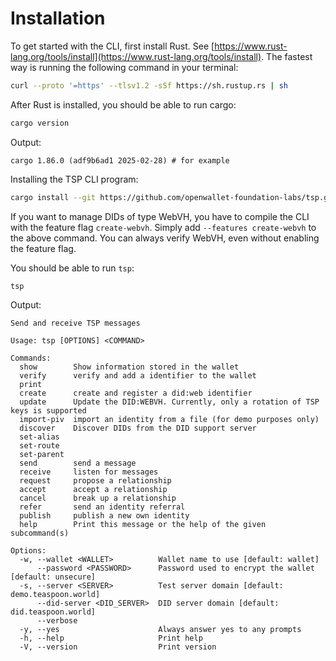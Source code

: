 
# Installation

To get started with the CLI, first install Rust. See [https://www.rust-lang.org/tools/install](https://www.rust-lang.org/tools/install). The fastest way is running the following command in your terminal:

```sh
curl --proto '=https' --tlsv1.2 -sSf https://sh.rustup.rs | sh
```

After Rust is installed, you should be able to run cargo:

```sh
cargo version
```

Output:
```
cargo 1.86.0 (adf9b6ad1 2025-02-28) # for example
```

Installing the TSP CLI program:

```sh
cargo install --git https://github.com/openwallet-foundation-labs/tsp.git examples --bin tsp
```

If you want to manage DIDs of type WebVH, you have to compile the CLI with the feature flag `create-webvh`.
Simply add `--features create-webvh` to the above command.
You can always verify WebVH, even without enabling the feature flag.

You should be able to run `tsp`:

```sh
tsp
```

Output:
```
Send and receive TSP messages

Usage: tsp [OPTIONS] <COMMAND>

Commands:
  show        Show information stored in the wallet
  verify      verify and add a identifier to the wallet
  print       
  create      create and register a did:web identifier
  update      Update the DID:WEBVH. Currently, only a rotation of TSP keys is supported
  import-piv  import an identity from a file (for demo purposes only)
  discover    Discover DIDs from the DID support server
  set-alias   
  set-route   
  set-parent  
  send        send a message
  receive     listen for messages
  request     propose a relationship
  accept      accept a relationship
  cancel      break up a relationship
  refer       send an identity referral
  publish     publish a new own identity
  help        Print this message or the help of the given subcommand(s)

Options:
  -w, --wallet <WALLET>          Wallet name to use [default: wallet]
      --password <PASSWORD>      Password used to encrypt the wallet [default: unsecure]
  -s, --server <SERVER>          Test server domain [default: demo.teaspoon.world]
      --did-server <DID_SERVER>  DID server domain [default: did.teaspoon.world]
      --verbose                  
  -y, --yes                      Always answer yes to any prompts
  -h, --help                     Print help
  -V, --version                  Print version
```
